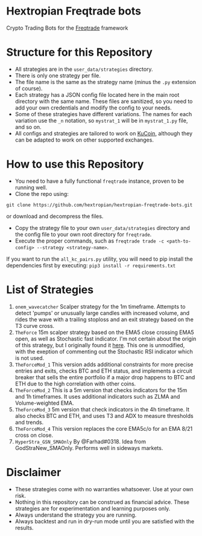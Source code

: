 # Hextropian Freqtrade bots
Crypto Trading Bots for the [Freqtrade](https://freqtrade.io) framework

# Structure for this Repository
* All strategies are in the `user_data/strategies` directory.
* There is only one strategy per file.
* The file name is the same as the strategy name (minus the `.py` extension of course).
* Each strategy has a JSON config file located here in the main root directory with the same name. These files are sanitized, so you need to add your own credentials and modify the config to your needs.
* Some of these strategies have different variations. The names for each variation use the `_n` notation, so `mystrat_1` will be in `mystrat_1.py` file, and so on.
* All configs and strategies are tailored to work on [KuCoin](https://www.kucoin.com/ucenter/signup?rcode=rBSTQD7), although they can be adapted to work on other supported exchanges.

# How to use this Repository
* You need to have a fully functional `freqtrade` instance, proven to be running well.
* Clone the repo using:

 ```git clone https://github.com/hextropian/hextropian-freqtrade-bots.git```

 or download and decompress the files.
 * Copy the strategy file to your own `user_data/strategies` directory and the config file to your own root directory for `freqtrade`.
* Execute the proper commands, such as `freqtrade trade -c <path-to-config> --strategy <strategy-name>`.

If you want to run the `all_kc_pairs.py` utility, you will need to pip install the dependencies first by executing:
`pip3 install -r requirements.txt`
# List of Strategies
1. `onem_wavecatcher`
Scalper strategy for the 1m timeframe. Attempts to detect 'pumps' or unusually large candles with increased volume, and rides the wave with a trailing stoploss and an exit strategy based on the T3 curve cross.
2. `TheForce`
15m scalper strategy based on the EMA5 close crossing EMA5 open, as well as Stochastic fast indicator. I'm not certain about the origin of this strategy, but I originally found it [here](https://github.com/StephaneTurquay/freqtrade-strategies-crypto-trading-bot). This one is unmodified, with the exeption of commenting out the Stochastic RSI indicator which is not used.
3. `TheForceMod_1`
This version adds additional constraints for more precise entries and exits, checks BTC and ETH status,
and implements a circuit breaker that sells the entire portfolio if a major drop happens to BTC and ETH
due to the high correlation with other coins.
4. `TheForceMod_2`
This is a 5m version that checks indicators for the 15m and 1h timeframes. It uses additional indicators such as ZLMA and Volume-weighted EMA.
5. `TheForceMod_3`
5m version that check indicators in the 4h timeframe. It also checks BTC and ETH, and uses T3 and ADX to measure thresholds and trends.
6. `TheForceMod_4`
This version replaces the core EMA5c/o for an EMA 8/21 cross on close.
7. `HyperStra_GSN_SMAOnly`
By @Farhad#0318. Idea from GodStraNew_SMAOnly. Performs well in sideways markets.

# Disclaimer
* These strategies come with no warranties whatsoever. Use at your own risk.
* Nothing in this repository can be construed as financial advice. These strategies are for experimentation and learning purposes only.
* Always understand the strategy you are running.
* Always backtest and run in dry-run mode until you are satisfied with the results.